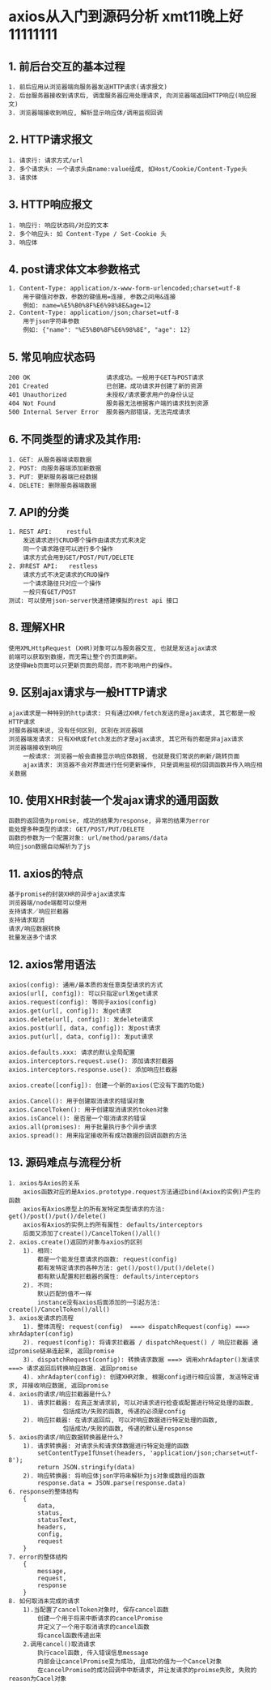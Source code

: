 # axios从入门到源码分析 xmt11晚上好11111111

## 1. 前后台交互的基本过程
    1. 前后应用从浏览器端向服务器发送HTTP请求(请求报文)
    2. 后台服务器接收到请求后, 调度服务器应用处理请求, 向浏览器端返回HTTP响应(响应报文)
    3. 浏览器端接收到响应, 解析显示响应体/调用监视回调

## 2. HTTP请求报文
    1. 请求行: 请求方式/url
    2. 多个请求头: 一个请求头由name:value组成, 如Host/Cookie/Content-Type头
    3. 请求体

## 3. HTTP响应报文
    1. 响应行: 响应状态码/对应的文本
    2. 多个响应头: 如 Content-Type / Set-Cookie 头
    3. 响应体

## 4. post请求体文本参数格式
    1. Content-Type: application/x-www-form-urlencoded;charset=utf-8
        用于键值对参数，参数的键值用=连接, 参数之间用&连接
        例如: name=%E5%B0%8F%E6%98%8E&age=12
    2. Content-Type: application/json;charset=utf-8
        用于json字符串参数
        例如: {"name": "%E5%B0%8F%E6%98%8E", "age": 12}

## 5. 常见响应状态码
    200	OK                     请求成功。一般用于GET与POST请求
    201 Created                已创建。成功请求并创建了新的资源
    401 Unauthorized           未授权/请求要求用户的身份认证
    404 Not Found              服务器无法根据客户端的请求找到资源
    500 Internal Server Error  服务器内部错误，无法完成请求

## 6. 不同类型的请求及其作用:
    1. GET: 从服务器端读取数据
    2. POST: 向服务器端添加新数据
    3. PUT: 更新服务器端已经数据
    4. DELETE: 删除服务器端数据

## 7. API的分类
    1. REST API:    restful
        发送请求进行CRUD哪个操作由请求方式来决定
        同一个请求路径可以进行多个操作
        请求方式会用到GET/POST/PUT/DELETE
    2. 非REST API:   restless
        请求方式不决定请求的CRUD操作
        一个请求路径只对应一个操作
        一般只有GET/POST
    测试: 可以使用json-server快速搭建模拟的rest api 接口

## 8. 理解XHR
    使用XMLHttpRequest (XHR)对象可以与服务器交互, 也就是发送ajax请求
    前端可以获取到数据，而无需让整个的页面刷新。
    这使得Web页面可以只更新页面的局部，而不影响用户的操作。

## 9. 区别ajax请求与一般HTTP请求
    ajax请求是一种特别的http请求: 只有通过XHR/fetch发送的是ajax请求, 其它都是一般HTTP请求
    对服务器端来说, 没有任何区别, 区别在浏览器端
    浏览器端发请求: 只有XHR或fetch发出的才是ajax请求, 其它所有的都是非ajax请求
    浏览器端接收到响应
        一般请求: 浏览器一般会直接显示响应体数据, 也就是我们常说的刷新/跳转页面
        ajax请求: 浏览器不会对界面进行任何更新操作, 只是调用监视的回调函数并传入响应相关数据

## 10. 使用XHR封装一个发ajax请求的通用函数
    函数的返回值为promise, 成功的结果为response, 异常的结果为error
    能处理多种类型的请求: GET/POST/PUT/DELETE
    函数的参数为一个配置对象: url/method/params/data
    响应json数据自动解析为了js

## 11. axios的特点
    基于promise的封装XHR的异步ajax请求库
    浏览器端/node端都可以使用
    支持请求／响应拦截器
    支持请求取消
    请求/响应数据转换
    批量发送多个请求

## 12. axios常用语法
    axios(config): 通用/最本质的发任意类型请求的方式
    axios(url[, config]): 可以只指定url发get请求
    axios.request(config): 等同于axios(config)
    axios.get(url[, config]): 发get请求
    axios.delete(url[, config]): 发delete请求
    axios.post(url[, data, config]): 发post请求
    axios.put(url[, data, config]): 发put请求
    
    axios.defaults.xxx: 请求的默认全局配置
    axios.interceptors.request.use(): 添加请求拦截器
    axios.interceptors.response.use(): 添加响应拦截器

    axios.create([config]): 创建一个新的axios(它没有下面的功能)
    
    axios.Cancel(): 用于创建取消请求的错误对象
    axios.CancelToken(): 用于创建取消请求的token对象
    axios.isCancel(): 是否是一个取消请求的错误
    axios.all(promises): 用于批量执行多个异步请求
    axios.spread(): 用来指定接收所有成功数据的回调函数的方法

## 13. 源码难点与流程分析
    1. axios与Axios的关系
        axios函数对应的是Axios.prototype.request方法通过bind(Axiox的实例)产生的函数
        axios有Axios原型上的所有发特定类型请求的方法: get()/post()/put()/delete()
        axios有Axios的实例上的所有属性: defaults/interceptors
        后面又添加了create()/CancelToken()/all()
    2. axios.create()返回的对象与axios的区别
        1). 相同: 
            都是一个能发任意请求的函数: request(config)
            都有发特定请求的各种方法: get()/post()/put()/delete()
            都有默认配置和拦截器的属性: defaults/interceptors
        2). 不同:
            默认匹配的值不一样
            instance没有axios后面添加的一引起方法: create()/CancelToken()/all()
    3. axios发请求的流程
        1). 整体流程: request(config)  ===> dispatchRequest(config) ===> xhrAdapter(config)
        2). request(config): 将请求拦截器 / dispatchRequest() / 响应拦截器 通过promise链串连起来, 返回promise
        3). dispatchRequest(config): 转换请求数据 ===> 调用xhrAdapter()发请求 ===> 请求返回后转换响应数据. 返回promise
        4). xhrAdapter(config): 创建XHR对象, 根据config进行相应设置, 发送特定请求, 并接收响应数据, 返回promise 
    4. axios的请求/响应拦截器是什么?
        1). 请求拦截器: 在真正发请求前, 可以对请求进行检查或配置进行特定处理的函数, 
                   包括成功/失败的函数, 传递的必须是config
        2). 响应拦截器: 在请求返回后, 可以对响应数据进行特定处理的函数,
                   包括成功/失败的函数, 传递的默认是response
    5. axios的请求/响应数据转换器是什么?
        1). 请求转换器: 对请求头和请求体数据进行特定处理的函数
            setContentTypeIfUnset(headers, 'application/json;charset=utf-8');
            return JSON.stringify(data)
        2). 响应转换器: 将响应体json字符串解析为js对象或数组的函数
            response.data = JSON.parse(response.data)
    6. response的整体结构
        {
            data,
            status,
            statusText,
            headers,
            config,
            request
        }
    7. error的整体结构
        {
            message,
            request,
            response
        }
    8. 如何取消未完成的请求
        1).当配置了cancelToken对象时, 保存cancel函数
            创建一个用于将来中断请求的cancelPromise
            并定义了一个用于取消请求的cancel函数
            将cancel函数传递出来
        2.调用cancel()取消请求
            执行cacel函数, 传入错误信息message
            内部会让cancelPromise变为成功, 且成功的值为一个Cancel对象
            在cancelPromise的成功回调中中断请求, 并让发请求的proimse失败, 失败的reason为Cacel对象